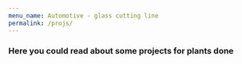 ```yaml
---
menu_name: Automotive - glass cutting line
permalink: /projs/
---
```

### Here you could read about some projects for plants done

